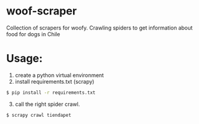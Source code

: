 # woof-scraper
Collection of scrapers for woofy. Crawling spiders to get information about food for dogs in Chile

# Usage:
1. create a python virtual environment
2. install requirements.txt (scrapy)
```bash
$ pip install -r requirements.txt
```
3. call the right spider crawl. 
```bash
$ scrapy crawl tiendapet
```
